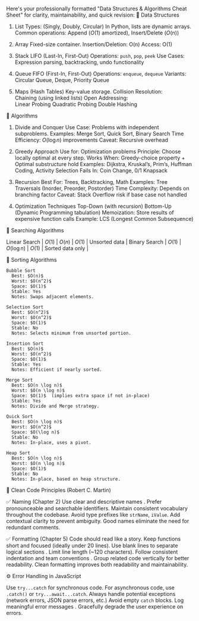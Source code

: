 Here's your professionally formatted "Data Structures & Algorithms Cheat Sheet" for clarity, maintainability, and quick revision:
🔹 Data Structures

 1. List
  Types:   (Singly, Doubly, Circular)
  In Python, lists are dynamic arrays.
    Common operations:   Append ($O(1)$ amortized), Insert/Delete ($O(n)$)

 2. Array
  Fixed-size container.
    Insertion/Deletion:   O(n)
    Access:   O(1)

3. Stack
    LIFO   (Last-In, First-Out)
    Operations:   `push`, `pop`, `peek`
    Use Cases:   Expression parsing, backtracking, undo functionality

4. Queue
    FIFO   (First-In, First-Out)
    Operations:   `enqueue`, `dequeue`
    Variants:   Circular Queue, Deque, Priority Queue

5. Maps (Hash Tables)
  Key-value storage.
    Collision Resolution:  
      Chaining (using linked lists)
        Open Addressing:  
          Linear Probing
          Quadratic Probing
          Double Hashing


🔹 Algorithms

1. Divide and Conquer
    Use Case:   Problems with independent subproblems.
    Examples:   Merge Sort, Quick Sort, Binary Search
    Time Efficiency:   $O(\log n)$ improvements
    Caveat:   Recursive overhead

2. Greedy Approach
    Use for:   Optimization problems
    Principle:   Choose locally optimal at every step.
    Works When:   Greedy-choice property + Optimal substructure hold
    Examples:   Dijkstra, Kruskal’s, Prim’s, Huffman Coding, Activity Selection
    Fails In:   Coin Change, 0/1 Knapsack

3. Recursion
    Best For:   Trees, Backtracking, Math
    Examples:   Tree Traversals (Inorder, Preorder, Postorder)
    Time Complexity:   Depends on branching factor
    Caveat:   Stack Overflow risk if base case not handled

4. Optimization Techniques
  Top-Down (with recursion)
  Bottom-Up (Dynamic Programming tabulation)
    Memoization:   Store results of expensive function calls
    Example:   LCS (Longest Common Subsequence)


🔹 Searching Algorithms

  Linear Search   | $O(1)$      | $O(n)$       | $O(1)$  | Unsorted data |
  Binary Search   | $O(1)$      | $O(\log n)$  | $O(1)$  | Sorted data only |



🔹 Sorting Algorithms

    Bubble Sort  
      Best: $O(n)$
      Worst: $O(n^2)$
      Space: $O(1)$
      Stable: Yes
      Notes: Swaps adjacent elements.

    Selection Sort  
      Best: $O(n^2)$
      Worst: $O(n^2)$
      Space: $O(1)$
      Stable: No
      Notes: Selects minimum from unsorted portion.

    Insertion Sort  
      Best: $O(n)$
      Worst: $O(n^2)$
      Space: $O(1)$
      Stable: Yes
      Notes: Efficient if nearly sorted.

    Merge Sort  
      Best: $O(n \log n)$
      Worst: $O(n \log n)$
      Space: $O(1)$  (implies extra space if not in-place)
      Stable: Yes
      Notes: Divide and Merge strategy.

    Quick Sort  
      Best: $O(n \log n)$
      Worst: $O(n^2)$
      Space: $O(\log n)$
      Stable: No
      Notes: In-place, uses a pivot.

    Heap Sort  
      Best: $O(n \log n)$
      Worst: $O(n \log n)$
      Space: $O(1)$
      Stable: No
      Notes: In-place, based on heap structure.

 🧹 Clean Code Principles (Robert C. Martin)

✅ Naming (Chapter 2)
  Use   clear and descriptive names  .
  Prefer pronounceable and searchable identifiers.
  Maintain   consistent vocabulary   throughout the codebase.
  Avoid type prefixes like `strName`, `iValue`.
  Add   contextual clarity   to prevent ambiguity.
  Good names eliminate the need for redundant comments.

✅ Formatting (Chapter 5)
  Code should read like a story.
  Keep functions short and focused (ideally under 20 lines).
  Use blank lines to   separate logical sections  .
  Limit line length (~120 characters).
  Follow consistent   indentation and team conventions  .
  Group related code vertically for better readability.
  Clean formatting improves both readability and maintainability.


⚙️ Error Handling in JavaScript

  Use `try...catch` for synchronous code.
  For asynchronous code, use `.catch()` or `try...await...catch`.
  Always handle potential exceptions (network errors, JSON parse errors, etc.)
  Avoid empty `catch` blocks.
  Log   meaningful error messages  .
  Gracefully degrade the user experience on errors.
